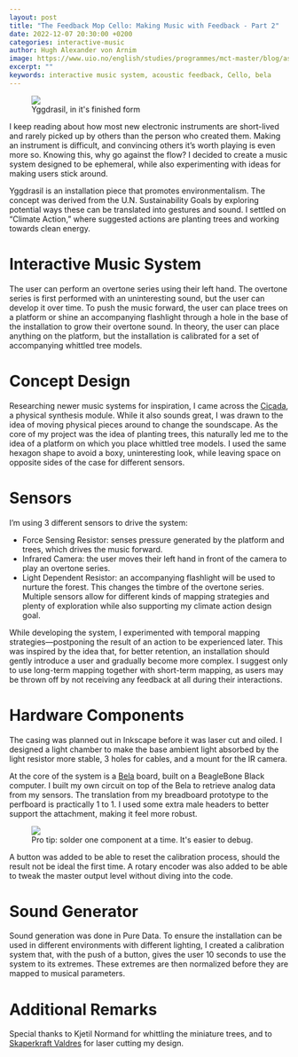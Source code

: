 ```yaml
---
layout: post
title: "The Feedback Mop Cello: Making Music with Feedback - Part 2"
date: 2022-12-07 20:30:00 +0200
categories: interactive-music
author: Hugh Alexander von Arnim
image: https://www.uio.no/english/studies/programmes/mct-master/blog/assets/image/2022_12_03_olivegr_yggdrasil_thumb.jpg
excerpt: ""
keywords: interactive music system, acoustic feedback, Cello, bela
---
```

<figure>
   <img
      src="https://www.uio.no/english/studies/programmes/mct-master/blog/assets/image/2022_12_03_olivegr_yggdrasil_finished.jpg"
   />
   <figcaption>Yggdrasil, in it's finished form</figcaption>
</figure>

I keep reading about how most new electronic instruments are short-lived and rarely picked up by
others than the person who created them. Making an instrument is difficult, and convincing others it’s
worth playing is even more so. Knowing this, why go against the flow? I decided to create a music
system designed to be ephemeral, while also experimenting with ideas for making users stick around.

Yggdrasil is an installation piece that promotes environmentalism. The concept was derived from the
U.N. Sustainability Goals by exploring potential ways these can be translated into gestures and sound. I
settled on “Climate Action,” where suggested actions are planting trees and working towards clean
energy.

# Interactive Music System
The user can perform an overtone series using their left hand. The overtone series is first performed
with an uninteresting sound, but the user can develop it over time. To push the music forward, the user
can place trees on a platform or shine an accompanying flashlight through a hole in the base of the
installation to grow their overtone sound. In theory, the user can place anything on the platform, but
the installation is calibrated for a set of accompanying whittled tree models.

# Concept Design
Researching newer music systems for inspiration, I came across the
[Cicada](https://www.youtube.com/watch?v=uUAyattrP1Y), a physical synthesis module. While it also
sounds great, I was drawn to the idea of moving physical pieces around to change the soundscape. As
the core of my project was the idea of planting trees, this naturally led me to the idea of a platform on
which you place whittled tree models. I used the same hexagon shape to avoid a boxy, uninteresting
look, while leaving space on opposite sides of the case for different sensors.

# Sensors
I’m using 3 different sensors to drive the system:
- Force Sensing Resistor: senses pressure generated by the platform and trees, which drives the
music forward.
- Infrared Camera: the user moves their left hand in front of the camera to play an overtone
series.
- Light Dependent Resistor: an accompanying flashlight will be used to nurture the forest. This
changes the timbre of the overtone series.
Multiple sensors allow for different kinds of mapping strategies and plenty of exploration while also
supporting my climate action design goal.

While developing the system, I experimented with temporal mapping strategies—postponing the result
of an action to be experienced later. This was inspired by the idea that, for better retention, an
installation should gently introduce a user and gradually become more complex. I suggest only to use
long-term mapping together with short-term mapping, as users may be thrown off by not receiving any
feedback at all during their interactions.

# Hardware Components
The casing was planned out in Inkscape before it was laser cut and oiled. I designed a light chamber to
make the base ambient light absorbed by the light resistor more stable, 3 holes for cables, and a mount
for the IR camera.

At the core of the system is a [Bela](https://bela.io/) board, built on a BeagleBone Black computer. I
built my own circuit on top of the Bela to retrieve analog data from my sensors. The translation from my
breadboard prototype to the perfboard is practically 1 to 1. I used some extra male headers to better
support the attachment, making it feel more robust.

<figure>
  <img src="https://www.uio.no/english/studies/programmes/mct-master/blog/assets/image/2022_12_03_olivegr_yggdrasil_circuit.jpg" />
  <figcaption>Pro tip: solder one component at a time. It's easier to debug.</figcaption>
</figure>

A button was added to be able to reset the calibration process, should the result not be ideal the first
time. A rotary encoder was also added to be able to tweak the master output level without diving into
the code.

# Sound Generator
Sound generation was done in Pure Data. To ensure the installation can be used in different
environments with different lighting, I created a calibration system that, with the push of a button, gives
the user 10 seconds to use the system to its extremes. These extremes are then normalized before they
are mapped to musical parameters.

# Additional Remarks
Special thanks to Kjetil Normand for whittling the miniature trees, and to [Skaperkraft
Valdres](https://www.skaperkraftvaldres.no/) for laser cutting my design.
